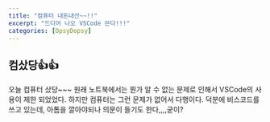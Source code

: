 ```yaml
---
title: "컴퓨터 내돈내산~~!!"
excerpt: "드디어 나오 VSCode 쓴다!!!"
categories: [OpsyDopsy]
---
```


## 컴샀당👍👍

오늘 컴퓨터 샀당~~~ 원래 노트북에서는 뭔가 알 수 없는 문제로 인해서 VSCode의 사용이 제한 되었었다. 하지만 컴퓨터는 그런 문제가 없어서 다행이다. 덕분에 비스코드를 쓰고 있는데, 아톰을 깔아야되나 의문이 들기도 한다,,,,굳이?